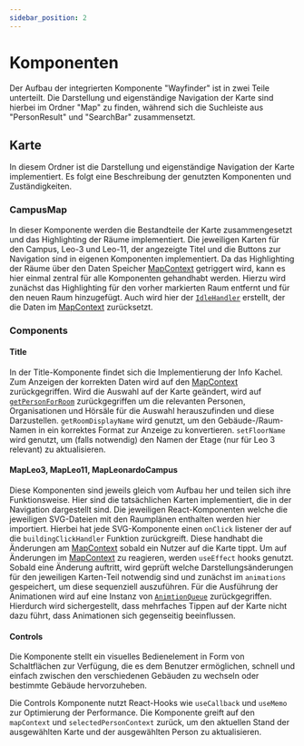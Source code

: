 ```yaml
---
sidebar_position: 2
---
```


# Komponenten

Der Aufbau der integrierten Komponente "Wayfinder" ist in zwei Teile unterteilt. Die Darstellung und eigenständige Navigation der Karte sind hierbei im Ordner "Map" zu finden, während sich die Suchleiste aus "PersonResult" und "SearchBar" zusammensetzt.

## Karte

In diesem Ordner ist die Darstellung und eigenständige Navigation der Karte implementiert. Es folgt eine Beschreibung der genutzten Komponenten und Zuständigkeiten.

### CampusMap

In dieser Komponente werden die Bestandteile der Karte zusammengesetzt und das Highlighting der Räume implementiert. Die jeweiligen Karten für den Campus, Leo-3 und Leo-11, der angezeigte Titel und die Buttons zur Navigation sind in eigenen Komponenten implementiert. Da das Highlighting der Räume über den Daten Speicher [MapContext](../context.md) getriggert wird, kann es hier einmal zentral für alle Komponenten gehandhabt werden. Hierzu wird zunächst das Highlighting für den vorher markierten Raum entfernt und für den neuen Raum hinzugefügt. Auch wird hier der [`IdleHandler`](../utils.md) erstellt, der die Daten im [MapContext](../context.md) zurücksetzt.

### Components

#### Title

In der Title-Komponente findet sich die Implementierung der Info Kachel. Zum Anzeigen der korrekten Daten wird auf den [MapContext](../context.md) zurückgegriffen. Wird die Auswahl auf der Karte geändert, wird auf [`getPersonForRoom`](../utils) zurückgegriffen um die relevanten Personen, Organisationen und Hörsäle für die Auswahl herauszufinden und diese Darzustellen. `getRoomDisplayName` wird genutzt, um den Gebäude-/Raum-Namen in ein korrektes Format zur Anzeige zu konvertieren. `setFloorName` wird genutzt, um (falls notwendig) den Namen der Etage (nur für Leo 3 relevant) zu aktualisieren.

#### MapLeo3, MapLeo11, MapLeonardoCampus

Diese Komponenten sind jeweils gleich vom Aufbau her und teilen sich ihre Funktionsweise. Hier sind die tatsächlichen Karten implementiert, die in der Navigation dargestellt sind. Die jeweiligen React-Komponenten welche die jeweiligen SVG-Dateien mit den Raumplänen enthalten werden hier importiert. Hierbei hat jede SVG-Komponente einen `onClick` listener der auf die `buildingClickHandler` Funktion zurückgreift. Diese handhabt die Änderungen am [MapContext](../context.md) sobald ein Nutzer auf die Karte tippt. Um auf Änderungen im [MapContext](../context.md) zu reagieren, werden `useEffect` hooks genutzt. Sobald eine Änderung auftritt, wird geprüft welche Darstellungsänderungen für den jeweiligen Karten-Teil notwendig sind und zunächst im `animations` gespeichert, um diese sequenziell auszuführen. Für die Ausführung der Animationen wird auf eine Instanz von [`AnimtionQueue`](../utils.md) zurückgegriffen. Hierdurch wird sichergestellt, dass mehrfaches Tippen auf der Karte nicht dazu führt, dass Animationen sich gegenseitig beeinflussen.

#### Controls

Die Komponente stellt ein visuelles Bedienelement in Form von Schaltflächen zur Verfügung, die es dem Benutzer ermöglichen, schnell und einfach zwischen den verschiedenen Gebäuden zu wechseln oder bestimmte Gebäude hervorzuheben.

Die Controls Komponente nutzt React-Hooks wie `useCallback` und `useMemo` zur Optimierung der Performance. Die Komponente greift auf den `mapContext` und `selectedPersonContext` zurück, um den aktuellen Stand der ausgewählten Karte und der ausgewählten Person zu aktualisieren.
